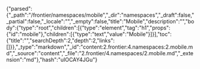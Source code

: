 {"parsed":{"_path":"/frontier/namespaces/mobile","_dir":"namespaces","_draft":false,"_partial":false,"_locale":"","_empty":false,"title":"Mobile","description":"","body":{"type":"root","children":[{"type":"element","tag":"h1","props":{"id":"mobile"},"children":[{"type":"text","value":"Mobile"}]}],"toc":{"title":"","searchDepth":2,"depth":2,"links":[]}},"_type":"markdown","_id":"content:2.frontier:4.namespaces:2.mobile.md","_source":"content","_file":"2.frontier/4.namespaces/2.mobile.md","_extension":"md"},"hash":"uIOCAY4JGu"}